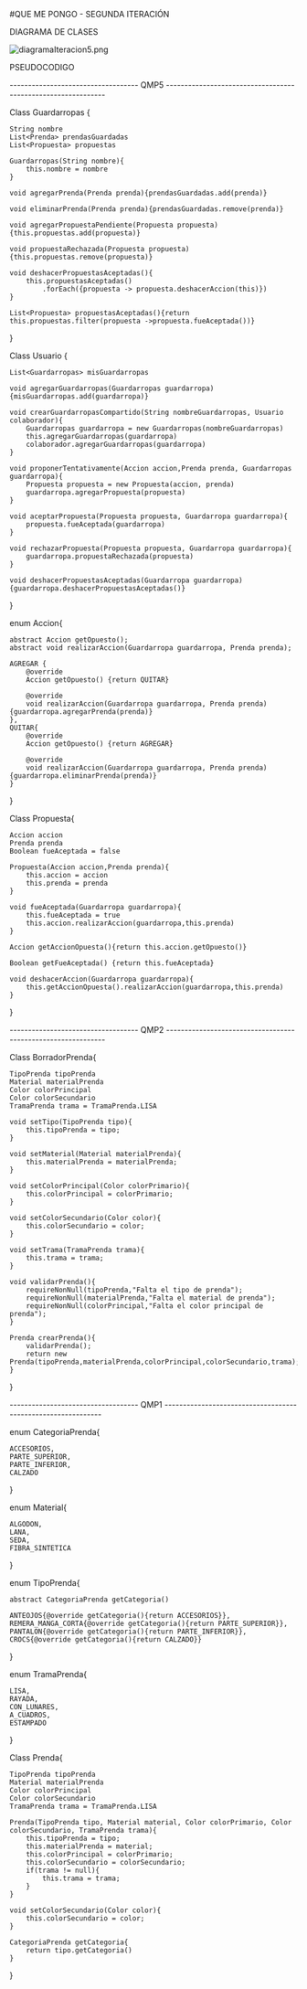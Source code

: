 #QUE ME PONGO - SEGUNDA ITERACIÓN

DIAGRAMA DE CLASES

![diagramaIteracion5.png](DiagramaDeClases/diagramaIteracion5.png)


PSEUDOCODIGO

----------------------------------- QMP5 -------------------------------------------------------------

Class Guardarropas {

    String nombre
    List<Prenda> prendasGuardadas
    List<Propuesta> propuestas

    Guardarropas(String nombre){
        this.nombre = nombre
    }
    
    void agregarPrenda(Prenda prenda){prendasGuardadas.add(prenda)}

    void eliminarPrenda(Prenda prenda){prendasGuardadas.remove(prenda)}

    void agregarPropuestaPendiente(Propuesta propuesta){this.propuestas.add(propuesta)}

    void propuestaRechazada(Propuesta propuesta){this.propuestas.remove(propuesta)}

    void deshacerPropuestasAceptadas(){
        this.propuestasAceptadas()
            .forEach({propuesta -> propuesta.deshacerAccion(this)})
    }

    List<Propuesta> propuestasAceptadas(){return this.propuestas.filter(propuesta ->propuesta.fueAceptada())}
}

Class Usuario {

    List<Guardarropas> misGuardarropas

    void agregarGuardarropas(Guardarropas guardarropa){misGuardarropas.add(guardarropa)}

    void crearGuardarropasCompartido(String nombreGuardarropas, Usuario colaborador){
        Guardarropas guardarropa = new Guardarropas(nombreGuardarropas)
        this.agregarGuardarropas(guardarropa)
        colaborador.agregarGuardarropas(guardarropa)
    }

    void proponerTentativamente(Accion accion,Prenda prenda, Guardarropas guardarropa){
        Propuesta propuesta = new Propuesta(accion, prenda)
        guardarropa.agregarPropuesta(propuesta)
    }

    void aceptarPropuesta(Propuesta propuesta, Guardarropa guardarropa){
        propuesta.fueAceptada(guardarropa)
    }
    
    void rechazarPropuesta(Propuesta propuesta, Guardarropa guardarropa){
        guardarropa.propuestaRechazada(propuesta)
    }

    void deshacerPropuestasAceptadas(Guardarropa guardarropa){guardarropa.deshacerPropuestasAceptadas()}


}

enum Accion{

    abstract Accion getOpuesto();
    abstract void realizarAccion(Guardarropa guardarropa, Prenda prenda);
    
    AGREGAR {
        @override
        Accion getOpuesto() {return QUITAR}
    
        @override
        void realizarAccion(Guardarropa guardarropa, Prenda prenda) {guardarropa.agregarPrenda(prenda)}
    },
    QUITAR{
        @override
        Accion getOpuesto() {return AGREGAR}

        @override
        void realizarAccion(Guardarropa guardarropa, Prenda prenda) {guardarropa.eliminarPrenda(prenda)}
    }
}

Class Propuesta{

    Accion accion
    Prenda prenda
    Boolean fueAceptada = false

    Propuesta(Accion accion,Prenda prenda){
        this.accion = accion
        this.prenda = prenda
    }

    void fueAceptada(Guardarropa guardarropa){
        this.fueAceptada = true
        this.accion.realizarAccion(guardarropa,this.prenda)
    }

    Accion getAccionOpuesta(){return this.accion.getOpuesto()}

    Boolean getFueAceptada() {return this.fueAceptada}

    void deshacerAccion(Guardarropa guardarropa){
        this.getAccionOpuesta().realizarAccion(guardarropa,this.prenda)
    }



}

----------------------------------- QMP2 -------------------------------------------------------------

Class BorradorPrenda{

    TipoPrenda tipoPrenda
    Material materialPrenda
    Color colorPrincipal
    Color colorSecundario
    TramaPrenda trama = TramaPrenda.LISA
    
    void setTipo(TipoPrenda tipo){
        this.tipoPrenda = tipo;
    }

    void setMaterial(Material materialPrenda){
        this.materialPrenda = materialPrenda;
    }
    
    void setColorPrincipal(Color colorPrimario){
        this.colorPrincipal = colorPrimario;
    }

    void setColorSecundario(Color color){
        this.colorSecundario = color;
    }    

    void setTrama(TramaPrenda trama){
        this.trama = trama;
    }

    void validarPrenda(){
        requireNonNull(tipoPrenda,"Falta el tipo de prenda");
        requireNonNull(materialPrenda,"Falta el material de prenda");
        requireNonNull(colorPrincipal,"Falta el color principal de prenda");
    }

    Prenda crearPrenda(){
        validarPrenda();
        return new Prenda(tipoPrenda,materialPrenda,colorPrincipal,colorSecundario,trama);
    }

}


----------------------------------- QMP1 -------------------------------------------------------------

enum CategoriaPrenda{

    ACCESORIOS,
    PARTE_SUPERIOR,
    PARTE_INFERIOR,
    CALZADO
}

enum Material{

    ALGODON,
    LANA,
    SEDA,
    FIBRA_SINTETICA
}

enum TipoPrenda{

    abstract CategoriaPrenda getCategoria()

    ANTEOJOS{@override getCategoria(){return ACCESORIOS}},
    REMERA_MANGA_CORTA{@override getCategoria(){return PARTE_SUPERIOR}},
    PANTALON{@override getCategoria(){return PARTE_INFERIOR}},
    CROCS{@override getCategoria(){return CALZADO}}
}

enum TramaPrenda{

    LISA,
    RAYADA,
    CON_LUNARES,
    A_CUADROS,
    ESTAMPADO
}


Class Prenda{

    TipoPrenda tipoPrenda
    Material materialPrenda
    Color colorPrincipal
    Color colorSecundario
    TramaPrenda trama = TramaPrenda.LISA

    Prenda(TipoPrenda tipo, Material material, Color colorPrimario, Color colorSecundario, TramaPrenda trama){
        this.tipoPrenda = tipo;
        this.materialPrenda = material;
        this.colorPrincipal = colorPrimario;
        this.colorSecundario = colorSecundario;
        if(trama != null){
            this.trama = trama;
        }
    }

    void setColorSecundario(Color color){
        this.colorSecundario = color;
    }

    CategoriaPrenda getCategoria{
        return tipo.getCategoria()
    }    
}
